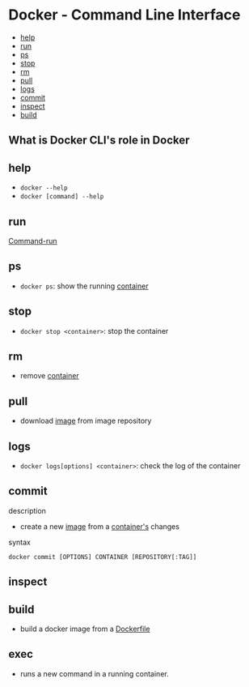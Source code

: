 # Docker - Command Line Interface

* [help](#help)
* [run](#run)
* [ps](#ps)
* [stop](#stop)
* [rm](#rm)
* [pull](#pull)
* [logs](#logs)
* [commit](#commit)
* [inspect](#inspect)
* [build](#build)

## What is Docker CLI's role in Docker

## help
- `docker --help`
- `docker [command] --help`

## run

[Command-run](docker-command-run.md)

## ps

- `docker ps`: show the running [container](docker-glossary.md#container)

## stop

- `docker stop <container>`: stop the container

## rm

- remove [container](docker-glossary.md#container)

## pull

- download [image](docker-glossary.md#image) from image repository

## logs

- `docker logs[options] <container>`: check the log of the container

## commit

description

- create a new [image](docker-glossary.md#image) from a [container's](docker-glossary.md#glossary) changes

syntax

`docker commit [OPTIONS] CONTAINER [REPOSITORY[:TAG]]`

## inspect

## build

- build a docker image from a [Dockerfile](dockerfile.md)

## exec

- runs a new command in a running container.




